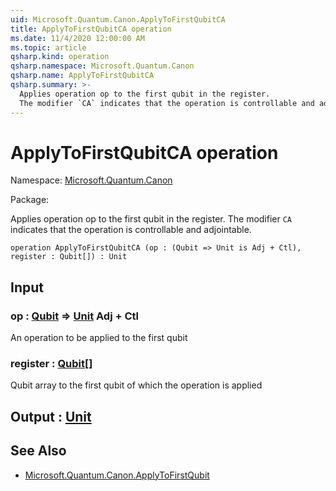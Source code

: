 ```yaml
---
uid: Microsoft.Quantum.Canon.ApplyToFirstQubitCA
title: ApplyToFirstQubitCA operation
ms.date: 11/4/2020 12:00:00 AM
ms.topic: article
qsharp.kind: operation
qsharp.namespace: Microsoft.Quantum.Canon
qsharp.name: ApplyToFirstQubitCA
qsharp.summary: >-
  Applies operation op to the first qubit in the register.
  The modifier `CA` indicates that the operation is controllable and adjointable.
---
```


# ApplyToFirstQubitCA operation

Namespace: [Microsoft.Quantum.Canon](xref:Microsoft.Quantum.Canon)

Package: [](https://nuget.org/packages/)


Applies operation op to the first qubit in the register.The modifier `CA` indicates that the operation is controllable and adjointable.

```qsharp
operation ApplyToFirstQubitCA (op : (Qubit => Unit is Adj + Ctl), register : Qubit[]) : Unit
```


## Input

### op : [Qubit](xref:microsoft.quantum.lang-ref.qubit) => [Unit](xref:microsoft.quantum.lang-ref.unit) Adj + Ctl

An operation to be applied to the first qubit


### register : [Qubit](xref:microsoft.quantum.lang-ref.qubit)[]

Qubit array to the first qubit of which the operation is applied



## Output : [Unit](xref:microsoft.quantum.lang-ref.unit)



## See Also

- [Microsoft.Quantum.Canon.ApplyToFirstQubit](xref:Microsoft.Quantum.Canon.ApplyToFirstQubit)
